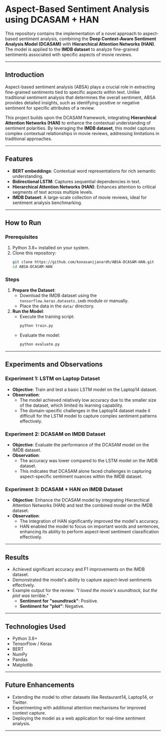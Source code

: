 
# **Aspect-Based Sentiment Analysis using DCASAM + HAN**

This repository contains the implementation of a novel approach to aspect-based sentiment analysis, combining the **Deep Context-Aware Sentiment Analysis Model (DCASAM)** with **Hierarchical Attention Networks (HAN)**. The model is applied to the **IMDB dataset** to analyze fine-grained sentiments associated with specific aspects of movie reviews.

---

## **Introduction**

Aspect-based sentiment analysis (ABSA) plays a crucial role in extracting fine-grained sentiments tied to specific aspects within text. Unlike traditional sentiment analysis that determines the overall sentiment, ABSA provides detailed insights, such as identifying positive or negative sentiment for specific attributes of a review.

This project builds upon the DCASAM framework, integrating **Hierarchical Attention Networks (HAN)** to enhance the contextual understanding of sentiment polarities. By leveraging the **IMDB dataset**, this model captures complex contextual relationships in movie reviews, addressing limitations in traditional approaches.

---

## **Features**

- **BERT embeddings**: Contextual word representations for rich semantic understanding.
- **Bidirectional LSTM**: Captures sequential dependencies in text.
- **Hierarchical Attention Networks (HAN)**: Enhances attention to critical segments of text across multiple levels.
- **IMDB Dataset**: A large-scale collection of movie reviews, ideal for sentiment analysis benchmarking.

---

## **How to Run**

### **Prerequisites**
1. Python 3.8+ installed on your system.
2. Clone this repository:
   ```bash
   git clone https://github.com/konasanijanardh/ABSA-DCASAM-HAN.git
   cd ABSA-DCASAM-HAN
   ```
### **Steps**
1. **Prepare the Dataset**: 
   - Download the IMDB dataset using the `tensorflow.keras.datasets.imdb` module or manually.
   - Place the data in the `data/` directory.
2. **Run the Model**:
   - Execute the training script:
     ```bash
     python train.py
     ```
   - Evaluate the model:
     ```bash
     python evaluate.py
     ```

---

## **Experiments and Observations**

### **Experiment 1: LSTM on Laptop Dataset**
- **Objective**: Train and test a basic LSTM model on the Laptop14 dataset.
- **Observation**: 
  - The model achieved relatively low accuracy due to the smaller size of the dataset, which limited its learning capability.
  - The domain-specific challenges in the Laptop14 dataset made it difficult for the LSTM model to capture complex sentiment patterns effectively.

### **Experiment 2: DCASAM on IMDB Dataset**
- **Objective**: Evaluate the performance of the DCASAM model on the IMDB dataset.
- **Observation**: 
  - The accuracy was lower compared to the LSTM model on the IMDB dataset.
  - This indicates that DCASAM alone faced challenges in capturing aspect-specific sentiment nuances within the IMDB dataset.

### **Experiment 3: DCASAM + HAN on IMDB Dataset**
- **Objective**: Enhance the DCASAM model by integrating Hierarchical Attention Networks (HAN) and test the combined model on the IMDB dataset.
- **Observation**: 
  - The integration of HAN significantly improved the model's accuracy.
  - HAN enabled the model to focus on important words and sentences, enhancing its ability to perform aspect-level sentiment classification effectively.

---

## **Results**

- Achieved significant accuracy and F1 improvements on the IMDB dataset.
- Demonstrated the model's ability to capture aspect-level sentiments effectively.
- Example output for the review:
  *"I loved the movie's soundtrack, but the plot was terrible."*
  - **Sentiment for "soundtrack"**: Positive.
  - **Sentiment for "plot"**: Negative.

---

## **Technologies Used**

- Python 3.8+
- TensorFlow / Keras
- BERT
- NumPy
- Pandas
- Matplotlib

---

## **Future Enhancements**

- Extending the model to other datasets like Restaurant14, Laptop14, or Twitter.
- Experimenting with additional attention mechanisms for improved context capture.
- Deploying the model as a web application for real-time sentiment analysis.

---
